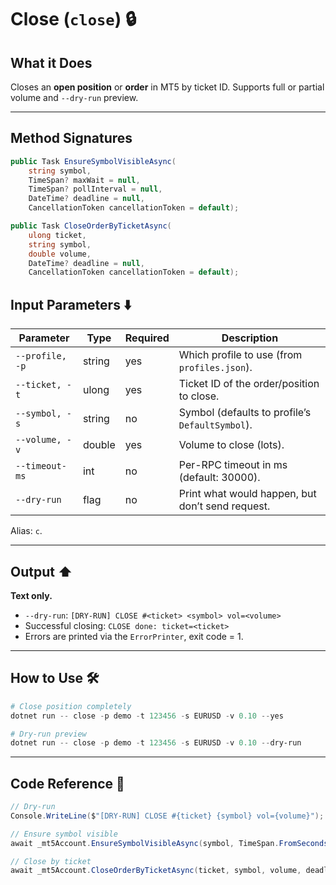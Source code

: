 # Close (`close`) 🔒

## What it Does

Closes an **open position** or **order** in MT5 by ticket ID. Supports full or partial volume and `--dry-run` preview.

---
## Method Signatures

```csharp
public Task EnsureSymbolVisibleAsync(
    string symbol,
    TimeSpan? maxWait = null,
    TimeSpan? pollInterval = null,
    DateTime? deadline = null,
    CancellationToken cancellationToken = default);

public Task CloseOrderByTicketAsync(
    ulong ticket,
    string symbol,
    double volume,
    DateTime? deadline = null,
    CancellationToken cancellationToken = default);
```

## Input Parameters ⬇️

| Parameter       | Type   | Required | Description                                      |
| --------------- | ------ | -------- | ------------------------------------------------ |
| `--profile, -p` | string | yes      | Which profile to use (from `profiles.json`).     |
| `--ticket, -t`  | ulong  | yes      | Ticket ID of the order/position to close.        |
| `--symbol, -s`  | string | no       | Symbol (defaults to profile’s `DefaultSymbol`).  |
| `--volume, -v`  | double | yes      | Volume to close (lots).                          |
| `--timeout-ms`  | int    | no       | Per-RPC timeout in ms (default: 30000).          |
| `--dry-run`     | flag   | no       | Print what would happen, but don’t send request. |

Alias: `c`.

---

## Output ⬆️

**Text only.**

* `--dry-run`: `[DRY-RUN] CLOSE #<ticket> <symbol> vol=<volume>`
* Successful closing: `CLOSE done: ticket=<ticket>`
* Errors are printed via the `ErrorPrinter`, exit code = 1.

---

## How to Use 🛠️

```powershell
# Close position completely
dotnet run -- close -p demo -t 123456 -s EURUSD -v 0.10 --yes

# Dry-run preview
dotnet run -- close -p demo -t 123456 -s EURUSD -v 0.10 --dry-run
```

---

## Code Reference 🧩

```csharp
// Dry-run
Console.WriteLine($"[DRY-RUN] CLOSE #{ticket} {symbol} vol={volume}");

// Ensure symbol visible
await _mt5Account.EnsureSymbolVisibleAsync(symbol, TimeSpan.FromSeconds(3), ct);

// Close by ticket
await _mt5Account.CloseOrderByTicketAsync(ticket, symbol, volume, deadline: null, cancellationToken: ct);
```
